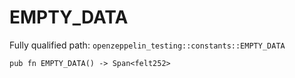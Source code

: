 # EMPTY_DATA

Fully qualified path: `openzeppelin_testing::constants::EMPTY_DATA`

<pre><code class="language-rust">pub fn EMPTY_DATA() -&gt; Span&lt;felt252&gt;</code></pre>

